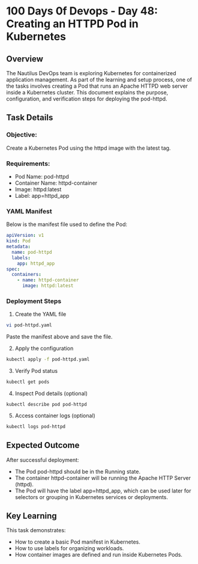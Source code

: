 # 100 Days 0f Devops - Day 48: Creating an HTTPD Pod in Kubernetes 

## Overview
The Nautilus DevOps team is exploring Kubernetes for containerized application management.
As part of the learning and setup process, one of the tasks involves creating a Pod that runs an Apache HTTPD web server inside a Kubernetes cluster.
This document explains the purpose, configuration, and verification steps for deploying the pod-httpd.

## Task Details

### Objective:
Create a Kubernetes Pod using the httpd image with the latest tag.

### Requirements:
 - Pod Name: pod-httpd
 - Container Name: httpd-container
 - Image: httpd:latest
 - Label: app=httpd_app

### YAML Manifest
Below is the manifest file used to define the Pod:
```yaml
apiVersion: v1
kind: Pod
metadata:
  name: pod-httpd
  labels:
    app: httpd_app
spec:
  containers:
    - name: httpd-container
      image: httpd:latest
```

### Deployment Steps
1. Create the YAML file
```bash
vi pod-httpd.yaml
```
Paste the manifest above and save the file.

2. Apply the configuration
```bash
kubectl apply -f pod-httpd.yaml
```

3. Verify Pod status
```bash
kubectl get pods
```

4. Inspect Pod details (optional)
```
kubectl describe pod pod-httpd
```

5. Access container logs (optional)
```bash
kubectl logs pod-httpd
```

## Expected Outcome
After successful deployment:
 - The Pod pod-httpd should be in the Running state.
 - The container httpd-container will be running the Apache HTTP Server (httpd).
 - The Pod will have the label app=httpd_app, which can be used later for selectors or grouping in Kubernetes services or deployments.

## Key Learning
This task demonstrates: 
 - How to create a basic Pod manifest in Kubernetes.
 - How to use labels for organizing workloads.
 - How container images are defined and run inside Kubernetes Pods.

